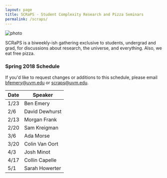 ```yaml
---
layout: page
title: SCRaPS - Student Complexity Research and Pizza Seminars
permalink: /scraps/
---
```


![photo](https://pbs.twimg.com/profile_banners/1931116441/1503791348/1500x500)

SCRaPS is a biweekly-ish gathering exclusive to students, undergrad and grad, for discussions about research, the universe, and everything. Also, we eat free pizza. 

### Spring 2018 Schedule

If you'd like to request changes or additions to this schedule, please email bfemery@uvm.edu or scraps@uvm.edu.

| Date | Speaker |
| --- | --- |
| 1/23 | Ben Emery |
| 2/6 | David Dewhurst |
| 2/13 | Morgan Frank | 
| 2/20 | Sam Kreigman |
| 3/6 | Ada Morse |
| 3/20 | Colin Van Oort |
| 4/3 | Josh Minot |
| 4/17 | Collin Capelle |
| 5/1 | Sarah Howerter |


<!---
### Fall 2017 Presenters
We'll be holding SCRaPS every other Wednesday, starting on the 11th of September. Info on presentations will appear here.
### 11-08-2017 Sean Beaulieu
![photo](http://uvm.edu/~bfemery/evilstarfish.jpg)
"Despite​ ​their​ ​recent​ ​success,​ ​the​ ​systems​ ​that​ ​populate​ ​the​ ​machine​ ​learning​ ​literature​ ​remain 
brittle,​ ​fragile​ ​creatures.​ ​In​ ​highly​ ​sterilized​ ​environments​ ​they’ve​ ​proven​ ​remarkably​ ​proficient, 
and—like​ ​many​ ​optimized​ ​systems,​ ​ranging​ ​from​ ​calculators​ ​to​ ​airplanes—occasionally​ ​dwarf​ ​the 
abilities​ ​of​ ​humans,​ ​but​ ​fail​ ​catastrophically​ ​when​ ​exposed​ ​to​ ​problems​ ​and​ ​environments​ ​not​ ​seen 
during​ ​training.​ ​Further​ ​training​ ​can​ ​rectify​ ​this,​ ​but​ ​will​ ​invariably​ ​replace​ ​or​ ​degrade​ ​previously 
obtained​ ​knowledge​ ​unless​ ​the​ ​system​ ​is​ ​carefully​ ​engineered​ ​to​ ​preserve​ ​certain​ ​functions.​ ​This 
requires​ ​explicitly​ ​identifying​ ​the​ ​features​ ​that​ ​are​ ​most​ ​important​ ​for​ ​high​ ​performance​ ​on​ ​one​ ​task 
and​ ​protecting​ ​them​ ​from​ ​degradation​ ​while​ ​training​ ​for​ ​another.​ ​The​ ​model​ ​I​ ​propose​ ​is​ ​one​ ​in 
which​ ​these​ ​salient​ ​features​ ​are​ ​discovered​ ​by​ ​evolutionary​ ​selection​ ​and​ ​Bayesian​ ​inference,​ ​and 
culturally​ ​transmitted​ ​between​ ​populations​ ​of​ ​specialists​ ​by​ ​an​ ​evolved​ l​ ingua​ ​franca​ ​such​ ​that​ ​they 
can​ ​be​ ​woven​ ​together​ ​to​ ​produce​ ​multi-tasking,​ ​generalist​ ​agents."
### 10-25-2017 Ada Morse
![photo](http://uvm.edu/~bfemery/newtruncdodec3.jpg)
"Self-assembling DNA nanostructures can solve complex computational problems and have the potential for revolutionary biomedical applications. They also generate hard combinatorial and topological problems requiring new mathematical theories to solve. This talk  will focus on DNA origami and new theories of knots in graphs arising from, and applied to, the origami design of self-assembling nanostructures."
### 10-11-2017 Andy Klem
![photo](http://www.uvm.edu/~tesla/wp-content/uploads/2017/03/logo-1.png)
"Renewable energy generation is growing at an incredible rate, but is still held back by a cost-effective energy storage method. The Energy Systems Lab at UVM (TESLA UVM) is investigating the use of household appliances to store energy, improving the reliability and cost of renewable sources, such as wind and solar. This can pass on great benefits to electrical consumers (that's you!). Find out how at the next edition of SCRaPS!"
### 9-25-2017 Ben Emery - Mapping the Teletherms and Teletherm flickering
![photo](https://writelatex.s3.amazonaws.com/spgbygmmygsc/att/figures/FCUSMap.png?X-Amz-Expires=14400&X-Amz-Date=20170923T171428Z&X-Amz-Algorithm=AWS4-HMAC-SHA256&X-Amz-Credential=AKIAIO4ZDW5EBBQTHJKQ/20170923/us-east-1/s3/aws4_request&X-Amz-SignedHeaders=host&X-Amz-Signature=4002cb9b6d74dad0218aed142c283efe0f6db41a1a5fe671b396e7af812e970d)
Your very own SCRaPS director, Ben Emery, will be presenting his work, and likely reaching out to the crowd for help with where to proceed.
"The global climate has long been known to be a complex dynamical system, which despite decades of ongoing research, requires much further study for a complete understanding. We seek to further understand the dynamics of the global climate by examining the spatiotemporal behavior of what we call the Teletherms, the dates of the on-average hottest and coldest weather. By mapping a discontinuous jumping, or “flickering” behavior, we gain some insights about how the propensity for regime shifting is spatially distributed."
### 9-11-2017 Casey Brinkman - LITERALLY ALIENS
![photo](https://instagram.fbtv1-1.fna.fbcdn.net/t51.2885-15/e35/20393694_1584269158312023_6869180756883668992_n.jpg)
As a special kickoff for the semester, UVM graduate Casey Brinkman will be speaking about her work with SETI - the Search for Extra Terrestrial Intelligence.
"The Berkeley SETI Research Center (BSRC) is a research group within the UC Berkeley astronomy department, and work on the Breakthrough Listen project. At BSRC, we look for technosignatures of civilizations beyond Earth, primarily through the use of radio telescopes. In order to detect a signal, however, we must have a deep understanding of everything else producing radio emission, from RFI created on Earth to Pulsars and Fast Radio Bursts. My work at BSRC uses Pulsars as a calibration measure for the flux and polarization of our signals of interest that could potentially come from alien civilizations."
-->
